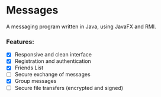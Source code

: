# Messages

A messaging program written in Java, using JavaFX and RMI.

### Features:
* [x] Responsive and clean interface
* [x] Registration and authentication
* [x] Friends List
* [ ] Secure exchange of messages
* [x] Group messages
* [ ] Secure file transfers (encrypted and signed)
